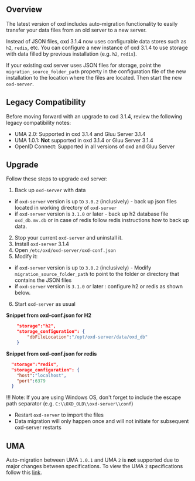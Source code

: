 ## Overview

The latest version of oxd includes auto-migration functionality to easily transfer your data files from an old server to a new server. 

Instead of JSON files, oxd 3.1.4 now uses configurable data stores such as `h2`, `redis`, etc. You can configure a new instance of oxd 3.1.4 to use storage with data filled by previous installation (e.g. `h2`, `redis`). 

If your existing oxd server uses JSON files for storage, point the `migration_source_folder_path` property in the configuration file of the new installation to the location where the files are located. Then start the new `oxd-server`. 

## Legacy Compatibility
Before moving forward with an upgrade to oxd 3.1.4, review the following legacy compatibility notes:

- UMA 2.0: Supported in oxd 3.1.4 and Gluu Server 3.1.4      
- UMA 1.0.1: **Not** supported in oxd 3.1.4 or Gluu Server 3.1.4    
- OpenID Connect: Supported in all versions of oxd and Gluu Server         

## Upgrade

Follow these steps to upgrade oxd server:

1. Back up `oxd-server` with data 
  - if `oxd-server` version is up to `3.0.2` (inclusively) - back up json files located in working directory of `oxd-server`
  - if `oxd-server` version is `3.1.0` or later - back up h2 database file `oxd_db.mv.db` or in case of redis follow redis instructions how to back up data.
2. Stop your current `oxd-server` and uninstall it.
3. Install `oxd-server` 3.1.4   
4. Open `/etc/oxd/oxd-server/oxd-conf.json`  
5. Modify it:
  - if `oxd-server` version is up to `3.0.2` (inclusively) - Modify `migration_source_folder_path` to point to the folder or directory that contains the JSON files
  - if `oxd-server` version is `3.1.0` or later : configure h2 or redis as shown below.
6. Start `oxd-server` as usual 

**Snippet from oxd-conf.json for H2**     
```json    
    "storage":"h2",
    "storage_configuration": {
        "dbFileLocation":"/opt/oxd-server/data/oxd_db"
    }    
```

**Snippet from oxd-conf.json for redis**
```json
  "storage":"redis",
  "storage_configuration": {
    "host":"localhost",
    "port":6379
  }
```


!!! Note: 
    If you are using Windows OS, don't forget to include the escape path separator (e.g. `C:\\OXD_OLD\\oxd-server\\conf`)

- Restart `oxd-server` to import the files
- Data migration will only happen once and will not initiate for subsequent oxd-server restarts  

## UMA 
Auto-migration between UMA `1.0.1` and UMA `2` is **not** supported due to major changes between specifications. To view the UMA `2` specifications follow this [link](https://docs.kantarainitiative.org/uma/ed/uma-core-2.0-01.html#without-rpt).
